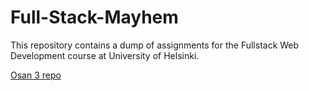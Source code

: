 # Full-Stack-Mayhem

This repository contains a dump of assignments for the Fullstack Web Development course at University of Helsinki.

[Osan 3 repo](https://github.com/Savipulu/Fullstack-osa3)
